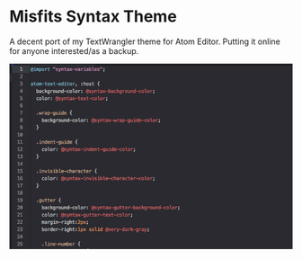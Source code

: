 # Misfits Syntax Theme

A decent port of my TextWrangler theme for Atom Editor.
Putting it online for anyone interested/as a backup.

![Screenshot](Example.png)
